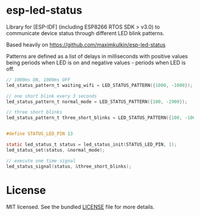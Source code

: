 esp-led-status
==============
Library for [ESP-IDF] (including ESP8266 RTOS SDK > v3.0) to communicate device status through different LED blink patterns.

Based heavily on https://github.com/maximkulkin/esp-led-status

Patterns are defined as a list of delays in milliseconds with positive values being periods when LED is on and negative values - periods when LED is off.

```c
// 1000ms ON, 1000ms OFF
led_status_pattern_t waiting_wifi = LED_STATUS_PATTERN({1000, -1000});

// one short blink every 3 seconds
led_status_pattern_t normal_mode = LED_STATUS_PATTERN({100, -2900});

// three short blinks
led_status_pattern_t three_short_blinks = LED_STATUS_PATTERN({100, -100, 100, -100, 100, -700});


#define STATUS_LED_PIN 13

static led_status_t status = led_status_init(STATUS_LED_PIN, 1);
led_status_set(status, &normal_mode);

// execute one time signal
led_status_signal(status, &three_short_blinks);
```

License
=======

MIT licensed. See the bundled [LICENSE](https://github.com/maximkulkin/esp-led-status/blob/master/LICENSE) file for more details.
